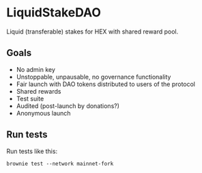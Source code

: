 # LiquidStakeDAO

Liquid (transferable) stakes for HEX with shared reward pool.

## Goals

* No admin key
* Unstoppable, unpausable, no governance functionality
* Fair launch with DAO tokens distributed to users of the protocol
* Shared rewards
* Test suite
* Audited (post-launch by donations?)
* Anonymous launch

## Run tests

Run tests like this:

    brownie test --network mainnet-fork
